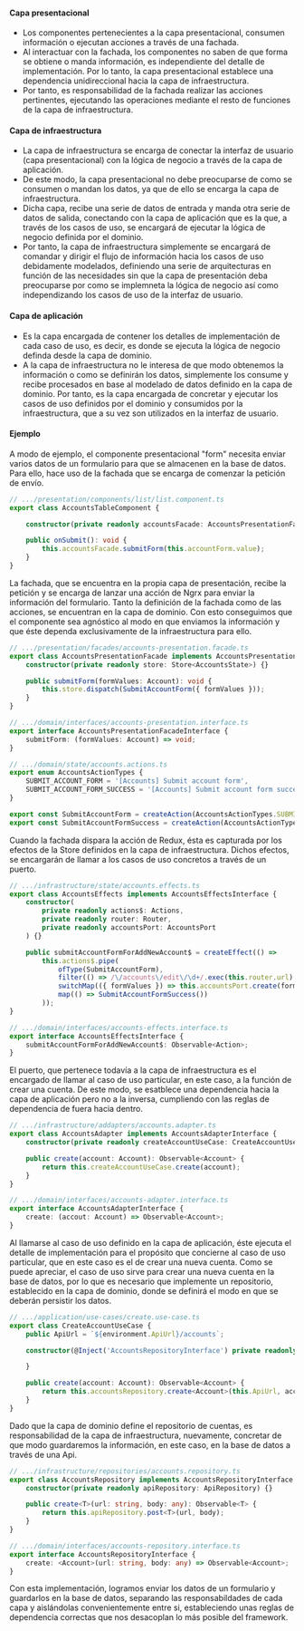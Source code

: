 #### Capa presentacional

- Los componentes pertenecientes a la capa presentacional, consumen información o ejecutan acciones a través de una fachada.
- Al interactuar con la fachada, los componentes no saben de que forma se obtiene o manda información, es independiente del detalle de implementación. Por lo tanto, la capa presentacional establece una dependencia unidireccional hacia la capa de infraestructura.
- Por tanto, es responsabilidad de la fachada realizar las acciones pertinentes, ejecutando las operaciones mediante el resto de funciones de la capa de infraestructura.


#### Capa de infraestructura

- La capa de infraestructura se encarga de conectar la interfaz de usuario (capa presentacional) con la lógica de negocio a través de la capa de aplicación.
- De este modo, la capa presentacional no debe preocuparse de como se consumen o mandan los datos, ya que de ello se encarga la capa de infraestructura.
- Dicha capa, recibe una serie de datos de entrada y manda otra serie de datos de salida, conectando con la capa de aplicación que es la que, a través de los casos de uso, se encargará de ejecutar la lógica de negocio definida por el dominio.
- Por tanto, la capa de infraestructura simplemente se encargará de comandar y dirigir el flujo de información hacia los casos de uso debidamente modelados, definiendo una serie de arquitecturas en función de las necesidades sin que la capa de presentación deba preocuparse por como se implemneta la lógica de negocio así como independizando los casos de uso de la interfaz de usuario.


#### Capa de aplicación

- Es la capa encargada de contener los detalles de implementación de cada caso de uso, es decir, es donde se ejecuta la lógica de negocio definda desde la capa de dominio.
- A la capa de infraestructura no le interesa de que modo obtenemos la información o como se definirán los datos, simplemente los consume y recibe procesados en base al modelado de datos definido en la capa de dominio. Por tanto, es la capa encargada de concretar y ejecutar los casos de uso definidos por el dominio y consumidos por la infraestructura, que a su vez son utilizados en la interfaz de usuario.


#### Ejemplo

A modo de ejemplo, el componente presentacional "form" necesita enviar varios datos de un formulario para que se almacenen en la base de datos. Para ello, hace uso de la fachada que se encarga de comenzar la petición de envío.

```typescript
// .../presentation/components/list/list.component.ts
export class AccountsTableComponent {

    constructor(private readonly accountsFacade: AccountsPresentationFacade) {}

    public onSubmit(): void {
        this.accountsFacade.submitForm(this.accountForm.value);
    }
}
```

La fachada, que se encuentra en la propia capa de presentación, recibe la petición y se encarga de lanzar una acción de Ngrx para enviar la información del formulario. Tanto la definición de la fachada como de las acciones, se encuentran en la capa de dominio. Con esto conseguimos que el componente sea agnóstico al modo en que enviamos la información y que éste dependa exclusivamente de la infraestructura para ello.

```typescript
// .../presentation/facades/accounts-presentation.facade.ts
export class AccountsPresentationFacade implements AccountsPresentationFacadeInterface {
    constructor(private readonly store: Store<AccountsState>) {}

    public submitForm(formValues: Account): void {
        this.store.dispatch(SubmitAccountForm({ formValues }));
    }
}

// .../domain/interfaces/accounts-presentation.interface.ts
export interface AccountsPresentationFacadeInterface {
    submitForm: (formValues: Account) => void;
}

// .../domain/state/accounts.actions.ts
export enum AccountsActionTypes {
    SUBMIT_ACCOUNT_FORM = '[Accounts] Submit account form',
    SUBMIT_ACCOUNT_FORM_SUCCESS = '[Accounts] Submit account form success',
}

export const SubmitAccountForm = createAction(AccountsActionTypes.SUBMIT_ACCOUNT_FORM, props<{ formValues: Account }>());
export const SubmitAccountFormSuccess = createAction(AccountsActionTypes.SUBMIT_ACCOUNT_FORM_SUCCESS);
```

Cuando la fachada dispara la acción de Redux, ésta es capturada por los efectos de la Store definidos en la capa de infraestructura. Dichos efectos, se encargarán de llamar a los casos de uso concretos a través de un puerto.

```typescript
// .../infrastructure/state/accounts.effects.ts
export class AccountsEffects implements AccountsEffectsInterface {
    constructor(
        private readonly actions$: Actions,
        private readonly router: Router,
        private readonly accountsPort: AccountsPort
    ) {}

    public submitAccountFormForAddNewAccount$ = createEffect(() =>
        this.actions$.pipe(
            ofType(SubmitAccountForm),
            filter(() => /\/accounts\/edit\/\d+/.exec(this.router.url) === null),
            switchMap(({ formValues }) => this.accountsPort.create(formValues)),
            map(() => SubmitAccountFormSuccess())
        ));
}

// .../domain/interfaces/accounts-effects.interface.ts
export interface AccountsEffectsInterface {
    submitAccountFormForAddNewAccount$: Observable<Action>;
}
```

El puerto, que pertenece todavía a la capa de infraestructura es el encargado de llamar al caso de uso particular, en este caso, a la función de crear una cuenta. De este modo, se esatblece una dependencia hacia la capa de aplicación pero no a la inversa, cumpliendo con las reglas de dependencia de fuera hacia dentro.

```typescript
// .../infrastructure/addapters/accounts.adapter.ts
export class AccountsAdapter implements AccountsAdapterInterface {
    constructor(private readonly createAccountUseCase: CreateAccountUseCase) {}

    public create(account: Account): Observable<Account> {
        return this.createAccountUseCase.create(account);
    }
}

// .../domain/interfaces/accounts-adapter.interface.ts
export interface AccountsAdapterInterface {
    create: (accout: Account) => Observable<Account>;
}

```

Al llamarse al caso de uso definido en la capa de aplicación, éste ejecuta el detalle de implementación para el propósito que concierne al caso de uso particular, que en este caso es el de crear una nueva cuenta. Como se puede apreciar, el caso de uso sirve para crear una nueva cuenta en la base de datos, por lo que es necesario que implemente un repositorio, establecido en la capa de dominio, donde se definirá el modo en que se deberán persistir los datos.

```typescript
// .../application/use-cases/create.use-case.ts
export class CreateAccountUseCase {
    public ApiUrl = `${environment.ApiUrl}/accounts`;

    constructor(@Inject('AccountsRepositoryInterface') private readonly accountsRepository: AccountsRepositoryInterface) {

    }

    public create(account: Account): Observable<Account> {
        return this.accountsRepository.create<Account>(this.ApiUrl, account);
    }
}
```

Dado que la capa de dominio define el repositorio de cuentas, es responsabilidad de la capa de infraestructura, nuevamente, concretar de que modo guardaremos la información, en este caso, en la base de datos a través de una Api.

```typescript
// .../infrastructure/repositories/accounts.repository.ts
export class AccountsRepository implements AccountsRepositoryInterface {
    constructor(private readonly apiRepository: ApiRepository) {}

    public create<T>(url: string, body: any): Observable<T> {
        return this.apiRepository.post<T>(url, body);
    }
}

// .../domain/interfaces/accounts-repository.interface.ts
export interface AccountsRepositoryInterface {
    create: <Account>(url: string, body: any) => Observable<Account>;
}

```

Con esta implementación, logramos enviar los datos de un formulario y guardarlos en la base de datos, separando las responsabildades de cada capa y aislándolas convenientemente entre si, estableciendo unas reglas de dependencia correctas que nos desacoplan lo más posible del framework.